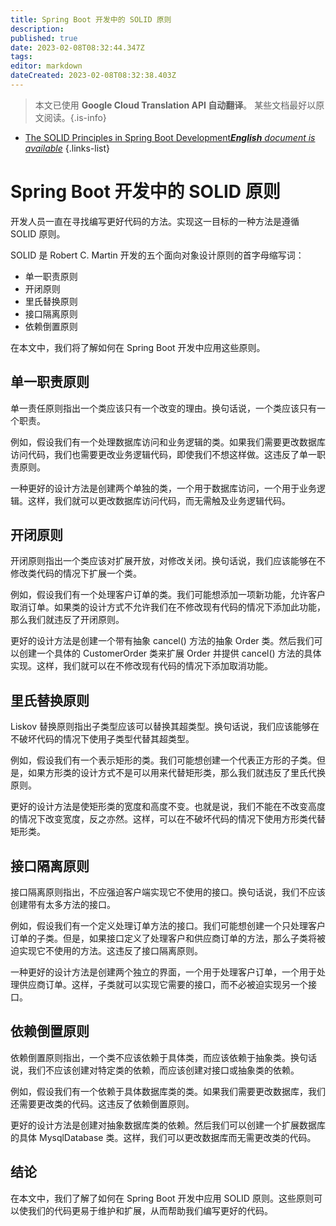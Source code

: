```yaml
---
title: Spring Boot 开发中的 SOLID 原则
description: 
published: true
date: 2023-02-08T08:32:44.347Z
tags: 
editor: markdown
dateCreated: 2023-02-08T08:32:38.403Z
---
```


> 本文已使用 **Google Cloud Translation API 自动翻译**。
某些文档最好以原文阅读。{.is-info}



- [The SOLID Principles in Spring Boot Development***English** document is available*](/en/Knowledge-base/Spring-Boot/the-solid-principles-in-spring-boot-development)
{.links-list}


# Spring Boot 开发中的 SOLID 原则

开发人员一直在寻找编写更好代码的方法。实现这一目标的一种方法是遵循 SOLID 原则。

SOLID 是 Robert C. Martin 开发的五个面向对象设计原则的首字母缩写词：

- 单一职责原则
- 开闭原则
- 里氏替换原则
- 接口隔离原则
- 依赖倒置原则

在本文中，我们将了解如何在 Spring Boot 开发中应用这些原则。

## 单一职责原则

单一责任原则指出一个类应该只有一个改变的理由。换句话说，一个类应该只有一个职责。

例如，假设我们有一个处理数据库访问和业务逻辑的类。如果我们需要更改数据库访问代码，我们也需要更改业务逻辑代码，即使我们不想这样做。这违反了单一职责原则。

一种更好的设计方法是创建两个单独的类，一个用于数据库访问，一个用于业务逻辑。这样，我们就可以更改数据库访问代码，而无需触及业务逻辑代码。

## 开闭原则

开闭原则指出一个类应该对扩展开放，对修改关闭。换句话说，我们应该能够在不修改类代码的情况下扩展一个类。

例如，假设我们有一个处理客户订单的类。我们可能想添加一项新功能，允许客户取消订单。如果类的设计方式不允许我们在不修改现有代码的情况下添加此功能，那么我们就违反了开闭原则。

更好的设计方法是创建一个带有抽象 cancel() 方法的抽象 Order 类。然后我们可以创建一个具体的 CustomerOrder 类来扩展 Order 并提供 cancel() 方法的具体实现。这样，我们就可以在不修改现有代码的情况下添加取消功能。

## 里氏替换原则

Liskov 替换原则指出子类型应该可以替换其超类型。换句话说，我们应该能够在不破坏代码的情况下使用子类型代替其超类型。

例如，假设我们有一个表示矩形的类。我们可能想创建一个代表正方形的子类。但是，如果方形类的设计方式不是可以用来代替矩形类，那么我们就违反了里氏代换原则。

更好的设计方法是使矩形类的宽度和高度不变。也就是说，我们不能在不改变高度的情况下改变宽度，反之亦然。这样，可以在不破坏代码的情况下使用方形类代替矩形类。

## 接口隔离原则

接口隔离原则指出，不应强迫客户端实现它不使用的接口。换句话说，我们不应该创建带有太多方法的接口。

例如，假设我们有一个定义处理订单方法的接口。我们可能想创建一个只处理客户订单的子类。但是，如果接口定义了处理客户和供应商订单的方法，那么子类将被迫实现它不使用的方法。这违反了接口隔离原则。

一种更好的设计方法是创建两个独立的界面，一个用于处理客户订单，一个用于处理供应商订单。这样，子类就可以实现它需要的接口，而不必被迫实现另一个接口。

## 依赖倒置原则

依赖倒置原则指出，一个类不应该依赖于具体类，而应该依赖于抽象类。换句话说，我们不应该创建对特定类的依赖，而应该创建对接口或抽象类的依赖。

例如，假设我们有一个依赖于具体数据库类的类。如果我们需要更改数据库，我们还需要更改类的代码。这违反了依赖倒置原则。

更好的设计方法是创建对抽象数据库类的依赖。然后我们可以创建一个扩展数据库的具体 MysqlDatabase 类。这样，我们可以更改数据库而无需更改类的代码。

## 结论

在本文中，我们了解了如何在 Spring Boot 开发中应用 SOLID 原则。这些原则可以使我们的代码更易于维护和扩展，从而帮助我们编写更好的代码。